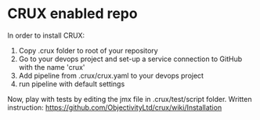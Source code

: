 # CRUX enabled repo

In order to install CRUX:

1) Copy .crux folder to root of your repository
2) Go to your devops project and set-up a service connection to GitHub with the name 'crux'
3) Add pipeline from .crux/crux.yaml to your devops project
4) run pipeline with default settings

Now, play with tests by editing the jmx file in .crux/test/script folder.
Written instruction: https://github.com/ObjectivityLtd/crux/wiki/Installation



